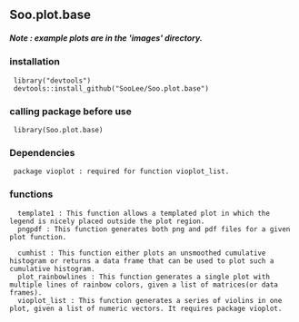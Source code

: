 ## Soo.plot.base


##### Note : example plots are in the 'images' directory.

### installation
     library("devtools")
     devtools::install_github("SooLee/Soo.plot.base")
     
### calling package before use
     library(Soo.plot.base)

### Dependencies
     package vioplot : required for function vioplot_list.

### functions
      template1 : This function allows a templated plot in which the legend is nicely placed outside the plot region.
      pngpdf : This function generates both png and pdf files for a given plot function.
      
      cumhist : This function either plots an unsmoothed cumulative histogram or returns a data frame that can be used to plot such a cumulative histogram.
      plot_rainbowlines : This function generates a single plot with multiple lines of rainbow colors, given a list of matrices(or data frames).
      vioplot_list : This function generates a series of violins in one plot, given a list of numeric vectors. It requires package vioplot.



